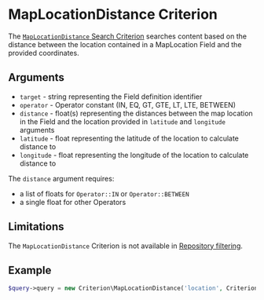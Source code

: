# MapLocationDistance Criterion

The [`MapLocationDistance` Search Criterion](https://github.com/ezsystems/ezplatform-kernel/blob/v1.0.0/eZ/Publish/API/Repository/Values/Content/Query/Criterion/MapLocationDistance.php)
searches content based on the distance between the location contained in a MapLocation Field and the provided coordinates.

## Arguments

- `target` - string representing the Field definition identifier
- `operator` - Operator constant (IN, EQ, GT, GTE, LT, LTE, BETWEEN)
- `distance` - float(s) representing the distances between the map location in the Field and the location provided in `latitude` and `longitude` arguments
- `latitude` - float representing the latitude of the location to calculate distance to
- `longitude` - float representing the longitude of the location to calculate distance to

The `distance` argument requires:

- a list of floats for `Operator::IN` or `Operator::BETWEEN`
- a single float for other Operators

## Limitations

The `MapLocationDistance` Criterion is not available in [Repository filtering](../../../api/public_php_api_filtering.md).

## Example

``` php
$query->query = new Criterion\MapLocationDistance('location', Criterion\Operator::LTE, 5, 51.395973, 22.531696);
```
